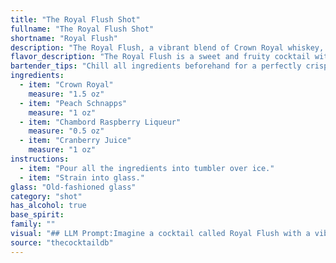 ```yaml
---
title: "The Royal Flush Shot"
fullname: "The Royal Flush Shot"
shortname: "Royal Flush"
description: "The Royal Flush, a vibrant blend of Crown Royal whiskey, peach schnapps, Chambord, and cranberry juice, falls squarely into the Fruity Cocktail family. This modern concoction likely emerged in the late 20th century, mirroring the growing popularity of sweet, easy-to-drink cocktails. "
flavor_description: "The Royal Flush is a sweet and fruity cocktail with a smooth, balanced finish. The Crown Royal provides a rich, vanilla-forward base, while the peach schnapps adds a juicy, summery sweetness.  Chambord brings a luxurious raspberry depth, and the cranberry juice adds tartness and a vibrant color. "
bartender_tips: "Chill all ingredients beforehand for a perfectly crisp cocktail.  When shaking, use a light hand to avoid over-diluting the flavors.  For a vibrant red hue, use high-quality cranberry juice.  Garnish with a fresh raspberry and a sprig of mint for a touch of elegance. "
ingredients:
  - item: "Crown Royal"
    measure: "1.5 oz"
  - item: "Peach Schnapps"
    measure: "1 oz"
  - item: "Chambord Raspberry Liqueur"
    measure: "0.5 oz"
  - item: "Cranberry Juice"
    measure: "1 oz"
instructions:
  - item: "Pour all the ingredients into tumbler over ice."
  - item: "Strain into glass."
glass: "Old-fashioned glass"
category: "shot"
has_alcohol: true
base_spirit:
family: ""
visual: "## LLM Prompt:Imagine a cocktail called Royal Flush with a vibrant, layered appearance.  **Describe its visual characteristics, considering:*** **Color:** The cocktail is a symphony of reds and pinks.  What shades are present, and how do they blend or contrast?* **Texture:** Is it clear and smooth, or does it have a layered effect?  Are there any visible fruit pieces or garnishes?* **Shape:** Does the glass enhance the visual appeal? Is it tall and slender, or short and wide? How does the shape influence the presentation?**Bonus:*** Consider the lighting. Does it enhance the color and shimmer of the drink? * What mood does the visual appearance of this cocktail evoke? Is it celebratory, elegant, or playful? "
source: "thecocktaildb"
---
```


